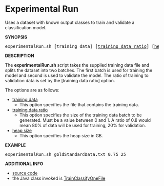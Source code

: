# Experimental Run

Uses a dataset with known output classes to train and validate a classification model. 

**SYNOPSIS**

<div class="source">
    <pre>experimentalRun.sh [training data] [<span style="text-decoration: underline">training data ratio</span>] [<span style="text-decoration: underline">heap size in GB</span>]</pre>
</div>

**DESCRIPTION**

The **experimentalRun.sh** script takes the supplied training data file and splits the dataset into two batches. The first batch is used for training the model and second is used to validate the model. The ratio of training to validation data is set by the [training data ratio] option.

The options are as follows:

* <span style="text-decoration: underline">training data</span>
    * This option specifies the file that contains the training data.
* <span style="text-decoration: underline">training data ratio</span>
    * This option specifies the size of the training data batch to be generated. Must be a value between 0 and 1. A ratio of 0.8 would mean 80% of data will be used for training, 20% for validation.
* <span style="text-decoration: underline">heap size</span>
    * This option specifies the heap size in GB.

**EXAMPLE**

<div class="source">
    <pre>experimentalRun.sh goldStandardData.txt 0.75 25</pre>
</div>

**ADDITIONAL INFO**

* [source code](http://quicksilver.hg.cs.st-andrews.ac.uk/digitising_scotland/file/tip/record_classification/src/main/scripts/experimentalRun.sh)
* the Java class invoked is [TrainClassifyOneFile](https://builds.cs.st-andrews.ac.uk/job/digitising_scotland/javadoc/uk/ac/standrews/cs/digitising_scotland/record_classification/pipeline/TrainClassifyOneFile.html)

